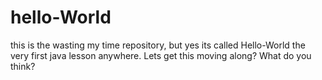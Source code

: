 # hello-World
this is the wasting my time repository, but yes its called Hello-World the very first java lesson anywhere. Lets get this moving along? What do you think?
